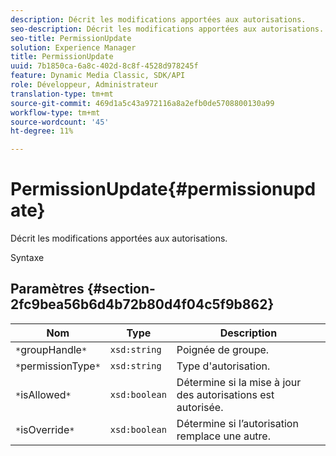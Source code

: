 ```yaml
---
description: Décrit les modifications apportées aux autorisations.
seo-description: Décrit les modifications apportées aux autorisations.
seo-title: PermissionUpdate
solution: Experience Manager
title: PermissionUpdate
uuid: 7b1850ca-6a8c-402d-8c8f-4528d978245f
feature: Dynamic Media Classic, SDK/API
role: Développeur, Administrateur
translation-type: tm+mt
source-git-commit: 469d1a5c43a972116a8a2efb0de5708800130a99
workflow-type: tm+mt
source-wordcount: '45'
ht-degree: 11%

---
```



# PermissionUpdate{#permissionupdate}

Décrit les modifications apportées aux autorisations.

Syntaxe

## Paramètres {#section-2fc9bea56b6d4b72b80d4f04c5f9b862}

| Nom | Type | Description |
|---|---|---|
| `*`groupHandle`*` | `xsd:string` | Poignée de groupe. |
| `*`permissionType`*` | `xsd:string` | Type d&#39;autorisation. |
| `*`isAllowed`*` | `xsd:boolean` | Détermine si la mise à jour des autorisations est autorisée. |
| `*`isOverride`*` | `xsd:boolean` | Détermine si l’autorisation remplace une autre. |

